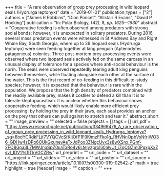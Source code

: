 +++
title = "A rare observation of group prey processing in wild leopard seals (Hydrurga leptonyx)"
date = "2019-01-01"
publication_types = ["2"]
authors = ["James R Robbins", "Dion Poncet", "Alistair R Evans", "David P Hocking"]
publication = "In: Polar Biology, (42), 8, _pp. 1625--1630_"
abstract = "Cooperative feeding is often observed among predators with strong social bonds; however, it is unexpected in solitary predators. During 2016, several mass predation events were witnessed in St Andrews Bay and Right Whale Bay, South Georgia, where up to 36 leopard seals (Hydrurga leptonyx) were seen feeding together at king penguin (Aptenodytes patagonicus) colonies. Three post-mortem prey-processing events were observed where two leopard seals actively fed on the same carcass in an unusual display of tolerance for a species where anti-social behaviour is the norm. The seals were observed repeatedly tearing adult king penguins between themselves, while floating alongside each other at the surface of the water. This is the first record of co-feeding in this difficult-to-study species; however, it is expected that the behaviour is rare within the population. We propose that the high density of predators combined with the readily available prey, makes it costlier to defend a kill than it is to tolerate kleptoparasitism. It is unclear whether this behaviour shows cooperative feeding, which would likely enable more efficient prey processing: by holding the prey in their jaws, each seal provides an anchor on the prey that others can pull against to stretch and tear it."
abstract_short = ""
image_preview = ""
selected = false
projects = []
tags = []
url_pdf = "https://www.researchgate.net/publication/334966476_A_rare_observation_of_group_prey_processing_in_wild_leopard_seals_Hydrurga_leptonyx?_sg=8bdYCRdkFLjf7VYQCVcSfKijOfP1F0l9mzFFko1g_RHVNnOpbVsNfrIWO36-GDHw4sDPo6OUkGxunevAeTxJdPoo3ZNgcUvx3s8wXSnx.PGnf-2FO8Gpa3L7MWJnoSpZ0uaTxRo4v6LtelyzproI60alvUt_iZqOGZm0PgxpXxZsvl_IDV1Ys1lTkVGCZRw"
url_preprint = ""
url_code = ""
url_dataset = ""
url_project = ""
url_slides = ""
url_video = ""
url_poster = ""
url_source = "https://link.springer.com/article/10.1007/s00300-019-02542-z"
math = true
highlight = true
[header]
image = ""
caption = ""
+++
